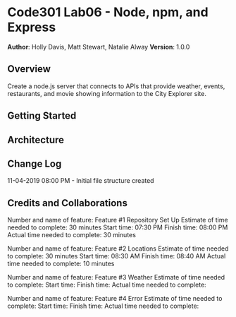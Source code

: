 # Code301 Lab06 - Node, npm, and Express

**Author**: Holly Davis, Matt Stewart, Natalie Alway
**Version**: 1.0.0 
<!-- (increment the patch/fix version number if you make more commits past your first submission) -->

## Overview
Create a node.js server that connects to APIs that provide weather, events, restaurants, and movie showing information to the City Explorer site. 

<!-- Provide a high level overview of what this application is and why you are building it, beyond the fact that it's an assignment for this class. (i.e. What's your problem domain?) -->

## Getting Started
<!-- What are the steps that a user must take in order to build this app on their own machine and get it running? -->

## Architecture
<!-- Provide a detailed description of the application design. What technologies (languages, libraries, etc) you're using, and any other relevant design information. -->

## Change Log

11-04-2019 08:00 PM - Initial file structure created
<!-- Use this area to document the iterative changes made to your application as each feature is successfully implemented. Use time stamps. Here's an examples:

01-01-2001 4:59pm - Application now has a fully-functional express server, with a GET route for the location resource.-->

## Credits and Collaborations
<!-- Give credit (and a link) to other people or resources that helped you build this application. -->


Number and name of feature: Feature #1 Repository Set Up
Estimate of time needed to complete: 30 minutes
Start time: 07:30 PM
Finish time: 08:00 PM
Actual time needed to complete: 30 minutes

Number and name of feature: Feature #2 Locations
Estimate of time needed to complete: 30 minutes
Start time: 08:30 AM
Finish time: 08:40 AM
Actual time needed to complete: 10 minutes


Number and name of feature: Feature #3 Weather
Estimate of time needed to complete: 
Start time: 
Finish time: 
Actual time needed to complete: 


Number and name of feature: Feature #4 Error
Estimate of time needed to complete: 
Start time: 
Finish time: 
Actual time needed to complete: 